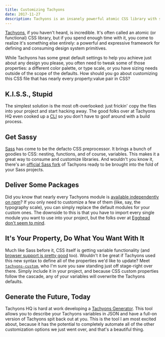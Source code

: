 ```yaml
---
title: Customizing Tachyons
date: 2017-11-27
description: Tachyons is an insanely powerful atomic CSS library with sane defaults. But "sane" isn't perfect for every project.
---
```


[Tachyons](http://tachyons.io/), if you haven't heard, is incredible. It's often called an atomic (or functional) CSS
library, but if you spend enough time with it, you come to realize it's something else entirely: a powerful and
expressive framework for defining and consuming design system primitives.

While Tachyons has some great default settings to help you achieve just about any design you please, you often need to
tweak some of those properties: a different color palette, or type scale, or you have sizing needs outside of the scope
of the defaults. How should you go about customizing this CSS file that has nearly every property:value pair in CSS?

## K.I.S.S., Stupid

The simplest solution is the most oft-overlooked: just frickin' copy the files into your project and start hacking away.
The good folks over at Tachyons HQ even cooked up a [CLI](https://develop--lowmess.netlify.com/) so you don't have to
goof around with a build process.

## Get Sassy

[Sass](http://sass-lang.com/) has come to be the defacto CSS preprocessor. It brings a bunch of goodies to CSS: nesting,
functions, and of course, variables. This makes it a great way to consume and customize libraries. And wouldn't you know
it, there's an [official Sass fork](https://github.com/tachyons-css/tachyons-sass) of Tachyons ready to be brought into
the fold of your Sass projects.

## Deliver Some Packages

Did you know that nearly every Tachyons module is
[available independently on npm](https://www.npmjs.com/browse/keyword/tachyons)? If you only need to customize a few of
them (like, say, the typography scale), you can simply replace the default modules for your custom ones. The downside to
this is that you have to import every single module you want to use into your project, but the folks over at
[Egghead don't seem to mind](https://github.com/eggheadio/tachyons-egghead).

## It's Your Property, Do What You Want With It

Much like Sass before it, CSS itself is getting variable functionality (and
[browser support is pretty good](https://caniuse.com/#feat=css-variables) too). Wouldn't it be great if Tachyons used
this new syntax to define all of the properties we'd like to update? Meet
[`tachyons-custom`](https://github.com/tachyons-css/tachyons-custom), who I'm sure you saw standing just off stage-right
over there. Simply include it in your project, and because CSS custom properties follow the cascade, any of your
variables will overwrite the Tachyons defaults.

## Generate the Future, Today

Tachyons HQ is hard at work developing a [Tachyons Generator](https://github.com/tachyons-css/tachyons-generator). This
tool allows you to describe your Tachyons variables in JSON and have a full-on version of Tachyons spit back out at you.
This is the tool I am most excited about, because it has the potential to completely automate all of the other
customization options we just went over, and that's a beautiful thing.
